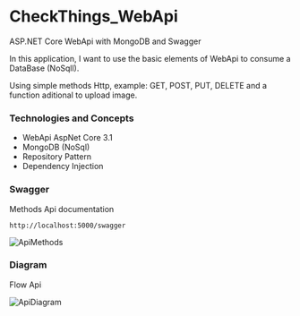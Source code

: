 # CheckThings_WebApi
ASP.NET Core WebApi with MongoDB and Swagger

In this application, I want to use the basic elements of WebApi to consume a DataBase (NoSqll).

Using simple methods Http, example: GET, POST, PUT, DELETE and a function aditional to upload image.

### Technologies and Concepts

- WebApi AspNet Core 3.1
- MongoDB (NoSql)
- Repository Pattern
- Dependency Injection

### Swagger

Methods Api documentation

``` http://localhost:5000/swagger ```

![ApiMethods](./resounres/imagesRedme/methodsApi.jpg)

### Diagram

Flow Api

![ApiDiagram](./resounres/imagesRedme/FlowDiagramApi.jpg)
